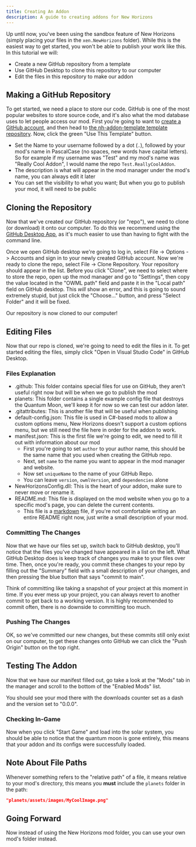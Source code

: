 ```yaml
---
title: Creating An Addon
description: A guide to creating addons for New Horizons
---
```


Up until now, you've been using the sandbox feature of New Horizons (simply placing your files in the `xen.NewHorizons` folder).
While this is the easiest way to get started, you won't be able to publish your work like this. In this tutorial we will:

-   Create a new GitHub repository from a template
-   Use GitHub Desktop to clone this repository to our computer
-   Edit the files in this repository to make our addon

## Making a GitHub Repository

To get started, we need a place to store our code. GitHub is one of the most popular websites to store source code, and it's also what the mod database uses to let people access our mod.
First you're going to want to [create a GitHub account](https://github.com/signup), and then head to [the nh-addon-template template repository](https://github.com/xen-42/ow-new-horizons-config-template).
Now, click the green "Use This Template" button.

-   Set the Name to your username followed by a dot (`.`), followed by your mod's name in PascalCase (no spaces, new words have capital letters). So for example if my username was "Test" and my mod's name was "Really Cool Addon", I would name the repo `Test.ReallyCoolAddon`.
-   The description is what will appear in the mod manager under the mod's name, you can always edit it later
-   You can set the visibility to what you want; But when you go to publish your mod, it will need to be public

## Cloning the Repository

Now that we've created our GitHub repository (or "repo"), we need to clone (or download) it onto our computer.
To do this we recommend using the [GitHub Desktop App](https://desktop.github.com/), as it's much easier to use than having to fight with the command line.

Once we open GitHub desktop we're going to log in, select File -> Options -> Accounts and sign in to your newly created GitHub account.
Now we're ready to clone the repo, select File -> Clone Repository. Your repository should appear in the list.
Before you click "Clone", we need to select where to store the repo, open up the mod manager and go to "Settings", then copy the value located in the "OWML path" field and paste it in the "Local path" field on GitHub desktop.
This _will_ show an error, and this is going to sound extremely stupid, but just click the "Choose..." button, and press "Select Folder" and it will be fixed.

Our repository is now cloned to our computer!

## Editing Files

Now that our repo is cloned, we're going to need to edit the files in it.
To get started editing the files, simply click "Open in Visual Studio Code" in GitHub Desktop.

### Files Explanation

-   .github: This folder contains special files for use on GitHub, they aren't useful right now but will be when we go to publish the mod
-   planets: This folder contains a single example config file that destroys the Quantum Moon, we'll keep it for now so we can test our addon later.
-   .gitattributes: This is another file that will be useful when publishing
-   default-config.json: This file is used in C#-based mods to allow a custom options menu, New Horizons doesn't support a custom options menu, but we still need the file here in order for the addon to work.
-   manifest.json: This is the first file we're going to edit, we need to fill it out with information about our mod
    -   First you're going to set `author` to your author name, this should be the same name that you used when creating the GitHub repo.
    -   Next, set `name` to the name you want to appear in the mod manager and website.
    -   Now set `uniqueName` to the name of your GitHub Repo.
    -   You can leave `version`, `owmlVersion`, and `dependencies` alone
-   NewHorizonsConfig.dll: This is the heart of your addon, make sure to never move or rename it.
-   README.md: This file is displayed on the mod website when you go to a specific mod's page, you can delete the current contents.
    -   This file is a [markdown](https://www.markdowntutorial.com/) file, if you're not comfortable writing an entire README right now, just write a small description of your mod.

### Committing The Changes

Now that we have our files set up, switch back to GitHub desktop, you'll notice that the files you've changed have appeared in a list on the left.
What GitHub Desktop does is keep track of changes you make to your files over time.
Then, once you're ready, you commit these changes to your repo by filling out the "Summary" field with a small description of your changes, and then pressing the blue button that says "commit to main".

Think of committing like taking a snapshot of your project at this moment in time. If you ever mess up your project, you can always revert to another commit to get back to a working version. It is highly recommended to commit often, there is no downside to committing too much.

### Pushing The Changes

OK, so we've committed our new changes, but these commits still only exist on our computer, to get these changes onto GitHub we can click the "Push Origin" button on the top right.

## Testing The Addon

Now that we have our manifest filled out, go take a look at the "Mods" tab in the manager and scroll to the bottom of the "Enabled Mods" list.

You should see your mod there with the downloads counter set as a dash and the version set to "0.0.0".

### Checking In-Game

Now when you click "Start Game" and load into the solar system, you should be able to notice that the quantum moon is gone entirely, this means that your addon and its configs were successfully loaded.

## Note About File Paths

Whenever something refers to the "relative path" of a file, it means relative to your mod's directory, this means you **must** include the `planets` folder in the path:

```json
"planets/assets/images/MyCoolImage.png"
```

## Going Forward

Now instead of using the New Horizons mod folder, you can use your own mod's folder instead.
